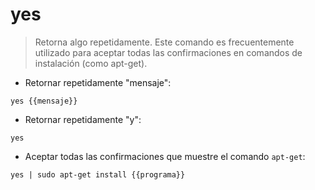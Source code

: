 # yes

> Retorna algo repetidamente.
> Este comando es frecuentemente utilizado para aceptar todas las confirmaciones en comandos de instalación (como apt-get).

- Retornar repetidamente "mensaje":

`yes {{mensaje}}`

- Retornar repetidamente "y":

`yes`

- Aceptar todas las confirmaciones que muestre el comando `apt-get`:

`yes | sudo apt-get install {{programa}}`
